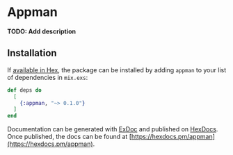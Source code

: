 # Appman

**TODO: Add description**

## Installation

If [available in Hex](https://hex.pm/docs/publish), the package can be installed
by adding `appman` to your list of dependencies in `mix.exs`:

```elixir
def deps do
  [
    {:appman, "~> 0.1.0"}
  ]
end
```

Documentation can be generated with [ExDoc](https://github.com/elixir-lang/ex_doc)
and published on [HexDocs](https://hexdocs.pm). Once published, the docs can
be found at [https://hexdocs.pm/appman](https://hexdocs.pm/appman).

